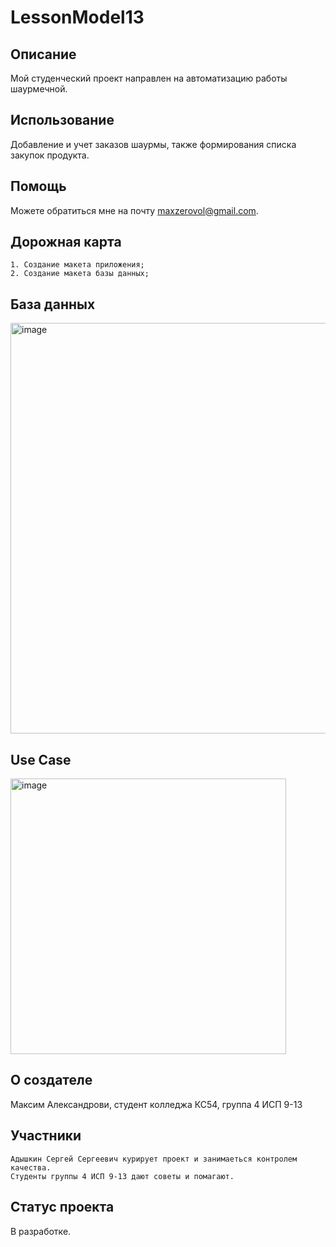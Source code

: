 # LessonModel13

## Описание
Мой студенческий проект направлен на автоматизацию работы шаурмечной.

## Использование
Добавление и учет заказов шаурмы, также формирования списка закупок продукта.

## Помощь
Можете обратиться мне на почту maxzerovol@gmail.com.

## Дорожная карта
    1. Создание макета приложения;
    2. Создание макета базы данных; 


## База данных
<img width="657" alt="image" src="https://github.com/YukaChka/LessonModel13/assets/98550812/282aa4e8-77d6-4e98-94f6-91975b80323c">

## Use Case
<img width="441" alt="image" src="https://github.com/YukaChka/LessonModel13/assets/98550812/e5401f25-d6a0-4bf5-8cd1-20e3844e6b7d">

## О создателе
Максим Александрови, студент колледжа КС54, группа 4 ИСП 9-13

## Участники
    Адышкин Сергей Сергеевич курирует проект и занимаеться контролем качества.
    Студенты группы 4 ИСП 9-13 дают советы и помагают.


## Статус проекта
В разработке.
